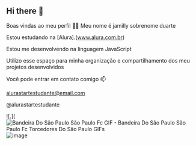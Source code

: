 ## Hi there 👋
Boas vindas ao meu perfil 💙💙
Meu nome é jamilly sobrenome duarte

Estou estudando na [Alura].(www.alura.com.br)


Estou me desenvolvendo na linguagem JavaScript


Utilizo esse espaço para minha organização e compartilhamento dos meu projetos desenvolvidos


Você pode entrar em contato comigo 📫


alurastartestudante@email.com


@alurastartestudante

![.](<img src="https://media.tenor.com/_iheVyzHcTgAAAAM/bandeira-do-s%C3%A3o-paulo-s%C3%A3o-paulo-fc.gif" alt="Bandeira Do São Paulo São Paulo Fc GIF - Bandeira Do São Paulo São Paulo Fc Torcedores Do São Paulo GIFs"/>![image](https://github.com/Javsduarte/Javsduarte/assets/171954658/998f1a47-d679-44b1-b6cd-42c2dce2f873)
